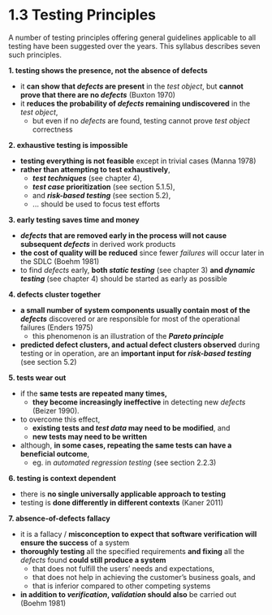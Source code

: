 # 1.3 Testing Principles

A number of testing principles offering general guidelines applicable to all testing have been suggested over the years. This syllabus describes seven such principles.

**1. testing shows the presence, not the absence of defects**
* it **can show that *defects* are present** in the *test object*, but **cannot prove that there are no *defects*** (Buxton 1970)
* it **reduces the probability of *defects* remaining undiscovered** in the *test object*,
  + but even if no *defects* are found, testing cannot prove *test object* correctness

**2. exhaustive testing is impossible**
* **testing everything is not feasible** except in trivial cases (Manna 1978)
* **rather than attempting to test exhaustively**,
  + ***test techniques*** (see chapter 4),
  + ***test case* prioritization** (see section 5.1.5),
  + and ***risk-based testing*** (see section 5.2),
  + ... should be used to focus test efforts

**3. early testing saves time and money**
* ***defects* that are removed early in the process will not cause subsequent *defects*** in derived work products
* **the cost of quality will be reduced** since fewer *failures* will occur later in the SDLC (Boehm 1981)
* to find *defects* early, **both *static testing*** (see chapter 3) **and *dynamic testing*** (see chapter 4) should be started as early as possible

**4. defects cluster together**
* **a small number of system components usually contain most of the *defects*** discovered or are responsible for most of the operational failures (Enders 1975)
  + this phenomenon is an illustration of the ***Pareto principle***
* **predicted defect clusters, and actual defect clusters observed** during testing or in operation, are an **important input for *risk-based testing*** (see section 5.2)

**5. tests wear out**
* if the **same tests are repeated many times,**
  + **they become increasingly ineffective** in detecting new *defects* (Beizer 1990).
* to overcome this effect,
  + **existing tests and *test data* may need to be modified**, and
  + **new tests may need to be written**
* although, **in some cases, repeating the same tests can have a beneficial outcome**,
  + eg. in *automated regression testing* (see section 2.2.3)

**6. testing is context dependent**
* there is **no single universally applicable approach to testing**
* testing is **done differently in different contexts** (Kaner 2011)

**7. absence-of-defects fallacy**
* it is a fallacy / **misconception to expect that software verification will ensure the success** of a system
* **thoroughly testing** all the specified requirements **and fixing** all the *defects* found **could still produce a system**
  + that does not fulfill the users’ needs and expectations,
  + that does not help in achieving the customer’s business goals, and
  + that is inferior compared to other competing systems
* **in addition to *verification*, *validation* should also** be carried out (Boehm 1981)
